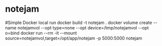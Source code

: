 # notejam

#Simple Docker local run
docker build -t notejam .
docker volume create --name notejamvol --opt type=none --opt device=/tmp/notejamvol --opt o=bind
docker run --rm  -it --mount source=notejamvol,target=/opt/app/notejam -p 5000:5000 notejam
